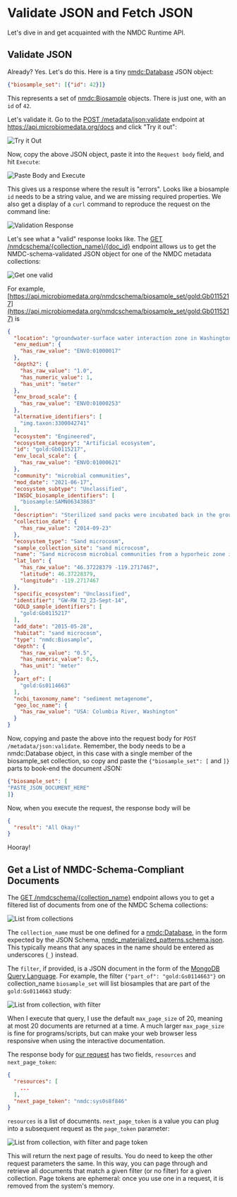 # Validate JSON and Fetch JSON

Let's dive in and get acquainted with the NMDC Runtime API.

## Validate JSON

Already? Yes. Let's do this. Here is a tiny
[nmdc:Database](https://microbiomedata.github.io/nmdc-schema/Database/) JSON object:

```json
{"biosample_set": [{"id": 42}]}
```

This represents a set of [nmdc:Biosample](https://microbiomedata.github.io/nmdc-schema/Biosample/)
objects. There is just one, with an `id` of `42`.

Let's validate it. Go to the [POST
/metadata/json:validate](https://api.microbiomedata.org/docs#/metadata/validate_json_metadata_json_validate_post)
endpoint at <https://api.microbiomedata.org/docs> and click "Try it out":

![Try it Out](../img/validate-json-try-it-out.png)

Now, copy the above JSON object, paste it into the `Request body` field, and hit `Execute`:

![Paste Body and Execute](../img/validate-json-copy-paste-execute.png)

This gives us a response where the result is "errors". Looks like a biosample `id` needs to be a
string value, and we are missing required properties. We also get a display of a `curl` command
to reproduce the request on the command line:

![Validation Response](../img/validate-json-response.png)

Let's see what a "valid" response looks like. The [GET
/nmdcschema/{collection_name}/{doc_id}](https://api.microbiomedata.org/docs#/metadata/get_from_collection_by_id_nmdcschema__collection_name___doc_id__get)
endpoint allows us to get the NMDC-schema-validated JSON object for one of the NMDC metadata
collections:

![Get one valid](../img/validate-json-get-one-valid.png)

For example,
[https://api.microbiomedata.org/nmdcschema/biosample_set/gold:Gb0115217](https://api.microbiomedata.org/nmdcschema/biosample_set/gold:Gb0115217)
is

```json
{
  "location": "groundwater-surface water interaction zone in Washington, USA",
  "env_medium": {
    "has_raw_value": "ENVO:01000017"
  },
  "depth2": {
    "has_raw_value": "1.0",
    "has_numeric_value": 1,
    "has_unit": "meter"
  },
  "env_broad_scale": {
    "has_raw_value": "ENVO:01000253"
  },
  "alternative_identifiers": [
    "img.taxon:3300042741"
  ],
  "ecosystem": "Engineered",
  "ecosystem_category": "Artificial ecosystem",
  "id": "gold:Gb0115217",
  "env_local_scale": {
    "has_raw_value": "ENVO:01000621"
  },
  "community": "microbial communities",
  "mod_date": "2021-06-17",
  "ecosystem_subtype": "Unclassified",
  "INSDC_biosample_identifiers": [
    "biosample:SAMN06343863"
  ],
  "description": "Sterilized sand packs were incubated back in the ground and collected at time point T2.",
  "collection_date": {
    "has_raw_value": "2014-09-23"
  },
  "ecosystem_type": "Sand microcosm",
  "sample_collection_site": "sand microcosm",
  "name": "Sand microcosm microbial communities from a hyporheic zone in Columbia River, Washington, USA - GW-RW T2_23-Sept-14",
  "lat_lon": {
    "has_raw_value": "46.37228379 -119.2717467",
    "latitude": 46.37228379,
    "longitude": -119.2717467
  },
  "specific_ecosystem": "Unclassified",
  "identifier": "GW-RW T2_23-Sept-14",
  "GOLD_sample_identifiers": [
    "gold:Gb0115217"
  ],
  "add_date": "2015-05-28",
  "habitat": "sand microcosm",
  "type": "nmdc:Biosample",
  "depth": {
    "has_raw_value": "0.5",
    "has_numeric_value": 0.5,
    "has_unit": "meter"
  },
  "part_of": [
    "gold:Gs0114663"
  ],
  "ncbi_taxonomy_name": "sediment metagenome",
  "geo_loc_name": {
    "has_raw_value": "USA: Columbia River, Washington"
  }
}
```

Now, copying and paste the above into the request body for `POST /metadata/json:validate`. Remember,
the body needs to be a nmdc:Database object, in this case with a single member of the biosample_set
collection, so copy and paste the `{"biosample_set": [` and `]}` parts to book-end the document
JSON:

```json
{"biosample_set": [
"PASTE_JSON_DOCUMENT_HERE"
]}
```

Now, when you execute the request, the response body will be

```json
{
  "result": "All Okay!"
}
```

Hooray!

## Get a List of NMDC-Schema-Compliant Documents

The [GET
/nmdcschema/{collection_name}](https://api.microbiomedata.org/docs#/metadata/list_from_collection_nmdcschema__collection_name__get)
endpoint allows you to get a filtered list of documents from one of the NMDC Schema collections:

![List from collections](../img/list-from-collection.png)

The `collection_name` must be one defined for a
[nmdc:Database](https://microbiomedata.github.io/nmdc-schema/Database/), in the form expected by the
JSON Schema,
[nmdc_materialized_patterns.schema.json](https://github.com/microbiomedata/nmdc-schema/blob/1b42cef7e3a47930d25bde35b4bca0aa4391b283/nmdc_schema/nmdc_materialized_patterns.schema.json#L6699).
This typically means that any spaces in the name should be entered as underscores (`_`) instead.

The `filter`, if provided, is a JSON document in the form of the
[MongoDB Query Language](https://docs.mongodb.com/manual/tutorial/query-documents/). For example,
the filter `{"part_of": "gold:Gs0114663"}` on collection_name `biosample_set` will list biosamples
that are part of the `gold:Gs0114663` study:

![List from collection, with filter](../img/list-from-collection-filter.png)

When I execute that query, I use the default `max_page_size` of 20, meaning at most 20 documents are
returned at a time. A much larger `max_page_size` is fine for programs/scripts, but can make your
web browser less responsive when using the interactive documentation.

The response body for [our
request](https://api.microbiomedata.org/nmdcschema/biosample_set?filter=%7B%22part_of%22%3A%20%22gold%3AGs0114663%22%7D&max_page_size=20)
has two fields, `resources` and `next_page_token`:

```json
{
  "resources": [
    ...
  ],
  "next_page_token": "nmdc:sys0s8f846"
}

```

`resources` is a list of documents. `next_page_token` is a value you can plug into a subsequent
request as the `page_token` parameter:

![List from collection, with filter and page token](../img/list-from-collection-page-token.png)

This will return the next page of results. You do need to keep the other request parameters the
same. In this way, you can page through and retrieve all documents that match a given filter (or no
filter) for a given collection. Page tokens are ephemeral: once you use one in a request, it is
removed from the system's memory.
